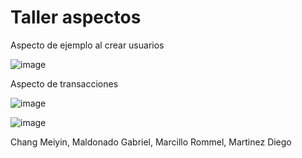 # Taller aspectos



Aspecto de ejemplo al crear usuarios

![image](https://user-images.githubusercontent.com/85300106/171449351-852c1e1b-b343-49d4-b051-023ba74bf230.png)


Aspecto de transacciones

![image](https://user-images.githubusercontent.com/85300106/171449828-cfc6599e-b41e-4cce-af07-0ce6a698753c.png)


![image](https://user-images.githubusercontent.com/85300106/171451545-551d483c-8a5a-47a1-9ff8-06a9327e3a51.png)

Chang Meiyin,
Maldonado Gabriel,
Marcillo Rommel,
Martinez Diego
